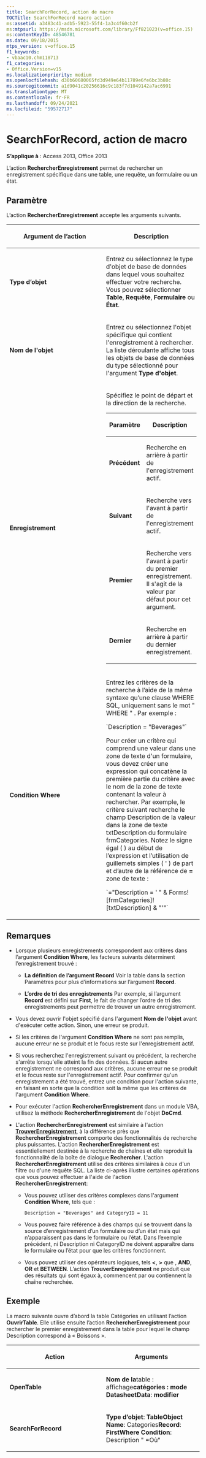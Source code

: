 ```yaml
---
title: SearchForRecord, action de macro
TOCTitle: SearchForRecord macro action
ms:assetid: a3483c41-adb5-5923-55f4-1a3c4f60cb2f
ms:mtpsurl: https://msdn.microsoft.com/library/Ff821023(v=office.15)
ms:contentKeyID: 48546781
ms.date: 09/18/2015
mtps_version: v=office.15
f1_keywords:
- vbaac10.chm118713
f1_categories:
- Office.Version=v15
ms.localizationpriority: medium
ms.openlocfilehash: d30b60680065fd3d949e64b11789e6fe6bc3b80c
ms.sourcegitcommit: a1d9041c20256616c9c183f7d1049142a7ac6991
ms.translationtype: MT
ms.contentlocale: fr-FR
ms.lasthandoff: 09/24/2021
ms.locfileid: "59572717"
---
```

# <a name="searchforrecord-macro-action"></a>SearchForRecord, action de macro


**S’applique à** : Access 2013, Office 2013

L’action **RechercherEnregistrement** permet de rechercher un enregistrement spécifique dans une table, une requête, un formulaire ou un état.

## <a name="setting"></a>Paramètre

L’action **RechercherEnregistrement** accepte les arguments suivants.

<table>
<colgroup>
<col style="width: 50%" />
<col style="width: 50%" />
</colgroup>
<thead>
<tr class="header">
<th><p>Argument de l’action</p></th>
<th><p>Description</p></th>
</tr>
</thead>
<tbody>
<tr class="odd">
<td><p><strong>Type d’objet</strong></p></td>
<td><p>Entrez ou sélectionnez le type d'objet de base de données dans lequel vous souhaitez effectuer votre recherche. Vous pouvez sélectionner <strong>Table</strong>, <strong>Requête</strong>, <strong>Formulaire</strong> ou <strong>État</strong>.  </p></td>
</tr>
<tr class="even">
<td><p><strong>Nom de l'objet</strong></p></td>
<td><p>Entrez ou sélectionnez l'objet spécifique qui contient l'enregistrement à rechercher. La liste déroulante affiche tous les objets de base de données du type sélectionné pour l'argument <strong>Type d'objet</strong>.  </p></td>
</tr>
<tr class="odd">
<td><p><strong>Enregistrement</strong></p></td>
<td><p>Spécifiez le point de départ et la direction de la recherche.</p>
<div class="tableSection">
<table>
<colgroup>
<col style="width: 50%" />
<col style="width: 50%" />
</colgroup>
<thead>
<tr class="header">
<th><p>Paramètre</p></th>
<th><p>Description</p></th>
</tr>
</thead>
<tbody>
<tr class="odd">
<td><p><strong>Précédent</strong></p></td>
<td><p>Recherche en arrière à partir de l'enregistrement actif.</p></td>
</tr>
<tr class="even">
<td><p><strong>Suivant</strong></p></td>
<td><p>Recherche vers l'avant à partir de l'enregistrement actif.</p></td>
</tr>
<tr class="odd">
<td><p><strong>Premier</strong></p></td>
<td><p>Recherche vers l'avant à partir du premier enregistrement. Il s'agit de la valeur par défaut pour cet argument.</p></td>
</tr>
<tr class="even">
<td><p><strong>Dernier</strong></p></td>
<td><p>Recherche en arrière à partir du dernier enregistrement.</p></td>
</tr>
</tbody>
</table>

</div></td>
</tr>
<tr class="even">
<td><p><strong>Condition Where</strong></p></td>
<td><p>Entrez les critères de la recherche à l’aide de la même syntaxe qu’une clause WHERE SQL, uniquement sans le mot &quot; WHERE &quot; . Par exemple :</p>
<p>`Description = "Beverages"`</p>
<p>Pour créer un critère qui comprend une valeur dans une zone de texte d'un formulaire, vous devez créer une expression qui concatène la première partie du critère avec le nom de la zone de texte contenant la valeur à rechercher. Par exemple, le critère suivant recherche le champ Description de la valeur dans la zone de texte txtDescription du formulaire frmCategories. Notez le signe égal ( ) au début de l’expression et l’utilisation de guillemets simples ( ' ) de part et d’autre de la référence de <strong>=</strong> zone de texte :<strong></strong></p>
<p>`="Description = ' " & Forms![frmCategories]![txtDescription] & "'"`</p></td>
</tr>
</tbody>
</table>


## <a name="remarks"></a>Remarques

- Lorsque plusieurs enregistrements correspondent aux critères dans l’argument **Condition Where**, les facteurs suivants déterminent l’enregistrement trouvé :
    
  - **La définition de l’argument Record** Voir la table dans la section Paramètres pour plus d’informations sur l’argument **Record**.
    
  - **L’ordre de tri des enregistrements** Par exemple, si l’argument **Record** est défini sur **First**, le fait de changer l’ordre de tri des enregistrements peut permettre de trouver un autre enregistrement.

- Vous devez ouvrir l'objet spécifié dans l'argument **Nom de l'objet** avant d'exécuter cette action. Sinon, une erreur se produit.

- Si les critères de l'argument **Condition Where** ne sont pas remplis, aucune erreur ne se produit et le focus reste sur l'enregistrement actif.

- Si vous recherchez l'enregistrement suivant ou précédent, la recherche s'arrête lorsqu'elle atteint la fin des données. Si aucun autre enregistrement ne correspond aux critères, aucune erreur ne se produit et le focus reste sur l'enregistrement actif. Pour confirmer qu'un enregistrement a été trouvé, entrez une condition pour l'action suivante, en faisant en sorte que la condition soit la même que les critères de l'argument **Condition Where**.

- Pour exécuter l'action **RechercherEnregistrement** dans un module VBA, utilisez la méthode **RechercherEnregistrement** de l'objet **DoCmd**.

- L'action **RechercherEnregistrement** est similaire à l'action **[TrouverEnregistrement](findrecord-macro-action.md)**, à la différence près que **RechercherEnregistrement** comporte des fonctionnalités de recherche plus puissantes. L'action **RechercherEnregistrement** est essentiellement destinée à la recherche de chaînes et elle reproduit la fonctionnalité de la boîte de dialogue **Rechercher**. L'action **RechercherEnregistrement** utilise des critères similaires à ceux d'un filtre ou d'une requête SQL. La liste ci-après illustre certaines opérations que vous pouvez effectuer à l'aide de l'action **RechercherEnregistrement**:
    
  - Vous pouvez utiliser des critères complexes dans l'argument **Condition Where**, tels que :
        
    `Description = "Beverages" and CategoryID = 11`
    
  - Vous pouvez faire référence à des champs qui se trouvent dans la source d’enregistrement d’un formulaire ou d’un état mais qui n’apparaissent pas dans le formulaire ou l’état. Dans l’exemple précédent, ni Description ni CategoryID ne doivent apparaître dans le formulaire ou l’état pour que les critères fonctionnent.
    
  - Vous pouvez utiliser des opérateurs logiques, tels **\<**, **\>** que , **AND**, **OR** et **BETWEEN**. L’action **TrouverEnregistrement** ne produit que des résultats qui sont égaux à, commencent par ou contiennent la chaîne recherchée.

## <a name="example"></a>Exemple

La macro suivante ouvre d’abord la table Catégories en utilisant l’action **OuvrirTable**. Elle utilise ensuite l’action **RechercherEnregistrement** pour rechercher le premier enregistrement dans la table pour lequel le champ Description correspond à « Boissons ».

<table>
<colgroup>
<col style="width: 50%" />
<col style="width: 50%" />
</colgroup>
<thead>
<tr class="header">
<th><p>Action</p></th>
<th><p>Arguments</p></th>
</tr>
</thead>
<tbody>
<tr class="odd">
<td><p><strong>OpenTable</strong></p></td>
<td><p><strong>Nom de la</strong>table : affichage<strong>catégories</strong> <strong>: mode DatasheetData</strong>: <strong>modifier</strong></p></td>
</tr>
<tr class="even">
<td><p><strong>SearchForRecord</strong></p></td>
<td><p><strong>Type d’objet</strong>: <strong>TableObject Name</strong>: Categories<strong>Record</strong>: <strong>FirstWhere Condition</strong>: Description &quot; =Où&quot;</p></td>
</tr>
</tbody>
</table>

